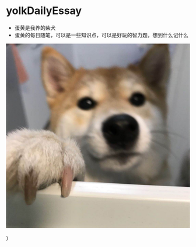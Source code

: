 # yolkDailyEssay

*  蛋黄是我养的柴犬
*  蛋黄的每日随笔，可以是一些知识点，可以是好玩的智力题，想到什么记什么

![蛋黄的头像](https://raw.githubusercontent.com/HUANGYAQI/yolkDailyEssay/master/pictures/%E5%B0%81%E9%9D%A2.jpg)


）



